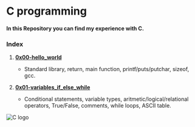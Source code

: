 # C programming  
#### In this Repository you can find my experience with C.  
### Index  

1. [**0x00-hello_world**](https://github.com/Joanfa7/holbertonschool-low_level_programming/tree/main/0x00-hello_world)  
	* Standard library, return, main function, printf/puts/putchar, sizeof, gcc.  

2. [**0x01-variables_if_else_while**](https://github.com/Joanfa7/holbertonschool-low_level_programming/tree/main/0x01-variables_if_else_while)
	* Conditional statements, variable types, aritmetic/logical/relational operators, True/False, comments, while loops, ASCII table.  

![C logo](https://apprize.best/c/pic.jpg)
